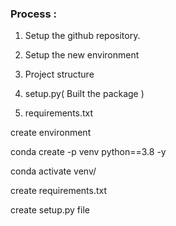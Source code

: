 ### Process :

1. Setup the github repository.

2. Setup the new environment

3. Project structure

4. setup.py( Built the package )

5. requirements.txt



create environment  

 conda create -p venv python==3.8 -y

conda  activate venv/


create requirements.txt

create setup.py file 